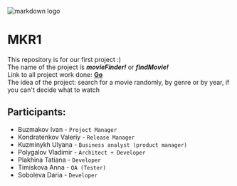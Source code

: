 ![markdown logo](https://s3-us-west-2.amazonaws.com/flx-editorial-wordpress/wp-content/uploads/2018/03/13153742/RT_300EssentialMovies_700X250.jpg)</br>
# MKR1
This repository is for our first project :) </br>
The name of the project is ***movieFinder!*** or ***findMovie!*** </br>
Link to all project work done: [**Go**](https://www.youtube.com/watch?v=ZhIsAZO5gl0) </br>
The idea of the project: search for a movie randomly, 
by genre or by year, if you can't decide what to watch</br>
## Participants:</br>
- Buzmakov Ivan - `Project Manager`</br>
- Kondratenkov Valeriy - `Release Manager` </br>
- Kuzminykh Ulyana - `Business analyst (product manager)`</br>
- Polygalov Vladimir - `Architect + Developer`</br>
- Plakhina Tatiana - `Developer`</br>
- Timiskova Anna - `QA (Tester)`</br>
- Soboleva Daria - `Developer`</br>
